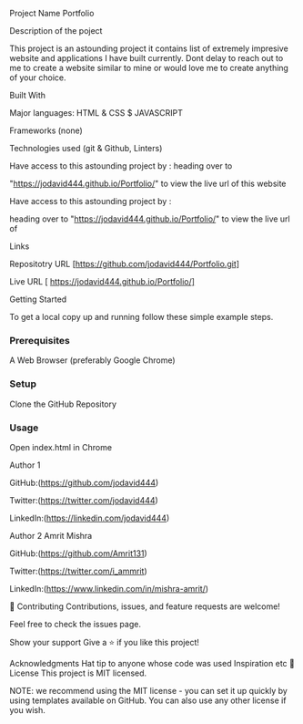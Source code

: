
Project Name
Portfolio

Description of the poject

 This project is an astounding project it contains list of extremely impresive website and applications I have built currently. Dont delay to reach out to me to create a website similar to mine or would love me to create anything of your choice.

Built With

Major languages: HTML & CSS $ JAVASCRIPT

Frameworks (none)

Technologies used (git & Github, Linters)

Have access to this astounding project by : heading over to 

"https://jodavid444.github.io/Portfolio/" to view the live url of this website

Have access to this astounding project by :

heading over to "https://jodavid444.github.io/Portfolio/" to view the live url of 

Links

Repositotry URL [https://github.com/jodavid444/Portfolio.git]

Live URL [ https://jodavid444.github.io/Portfolio/]


Getting Started

To get a local copy up and running follow these simple example steps.

### Prerequisites

A Web Browser (preferably Google Chrome)

### Setup

Clone the GitHub Repository

### Usage

Open index.html in Chrome

Author 1

GitHub:(https://github.com/jodavid444)

Twitter:(https://twitter.com/jodavid444)

LinkedIn:(https://linkedin.com/jodavid444)


Author 2 Amrit Mishra

GitHub:(https://github.com/Amrit131)

Twitter:(https://twitter.com/i_ammrit)

LinkedIn:(https://www.linkedin.com/in/mishra-amrit/)

🤝 Contributing
Contributions, issues, and feature requests are welcome!

Feel free to check the issues page.

Show your support
Give a ⭐️ if you like this project!

Acknowledgments
Hat tip to anyone whose code was used
Inspiration
etc
📝 License
This project is MIT licensed.

NOTE: we recommend using the MIT license - you can set it up quickly by using templates available on GitHub. You can also use any other license if you wish.
